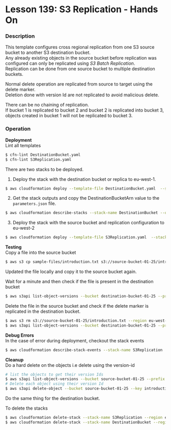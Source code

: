# Lesson 139: S3 Replication - Hands On

### Description

This template configures cross regional replication from one S3 source bucket to another S3 destination bucket.  
Any already existing objects in the source bucket before replication was configured can only be replicated using _S3 Batch Replication_.  
Replication can be done from one source bucket to multiple destination buckets.

Normal delete operation are replicated from source to target using the delete marker.  
Deletion done with version Id are not replicated to avoid malicious delete.

There can be no chaining of replication.  
If bucket 1 is replicated to bucket 2 and bucket 2 is replicated into bucket 3, objects created in bucket 1
will not be replicated to bucket 3.

### Operation

**Deployment**  
Lint all templates

```bash
$ cfn-lint DestinationBucket.yaml
$ cfn-lint S3Replication.yaml
```

There are two stacks to be deployed.

1. Deploy the stack with the destination bucket or replica to eu-west-1.

```bash
$ aws cloudformation deploy --template-file DestinationBucket.yaml  --stack-name DestinationBucket --region eu-west-1
```

2. Get the stack outputs and copy the DestinationBucketArn value to the `parameters.json` file.

```bash
$ aws cloudformation describe-stacks --stack-name DestinationBucket --query "Stacks[0].Outputs" --region eu-west-1 --no-cli-pager
```

3. Deploy the stack with the source bucket and replication configuration to eu-west-2

```bash
$ aws cloudformation deploy --template-file S3Replication.yaml  --stack-name S3Replication --parameter-overrides file://parameters.json --capabilities CAPABILITY_NAMED_IAM --region eu-west-2
```

**Testing**  
Copy a file into the source bucket

```bash
$ aws s3 cp sample-files/introduction.txt s3://source-bucket-01-25/introduction.txt --region eu-west-2
```

Updated the file locally and copy it to the source bucket again.

Wait for a minute and then check if the file is present in the destination bucket

```bash
$ aws s3api list-object-versions --bucket destination-bucket-01-25 --prefix introduction.txt  --no-cli-pager --region eu-west-1
```

Delete the file in the source bucket and check if the delete marker is replicated in the destination bucket.

```bash
$ aws s3 rm s3://source-bucket-01-25/introduction.txt --region eu-west-2
$ aws s3api list-object-versions --bucket destination-bucket-01-25 --prefix introduction.txt  --no-cli-pager --region eu-west-1
```

**Debug Errors**  
In the case of error during deployment, checkout the stack events

```bash
$ aws cloudformation describe-stack-events --stack-name S3Replication
```

**Cleanup**  
Do a hard delete on the objects i.e delete using the version-id

```bash
# list the objects to get their version Ids
$ aws s3api list-object-versions --bucket source-bucket-01-25 --prefix introduction.txt  --no-cli-pager --region eu-west-2
# Delete each object using their version Id
$ aws s3api delete-object --bucket source-bucket-01-25 --key introduction.txt --version-id 2mKn4OeI87X1wYRq3vM3aOBusCJJNfTD --region eu-west-2
```

Do the same thing for the destination bucket.

To delete the stacks

```bash
$ aws cloudformation delete-stack --stack-name S3Replication --region eu-west-2
$ aws cloudformation delete-stack --stack-name DestinationBucket --region eu-west-1
```
